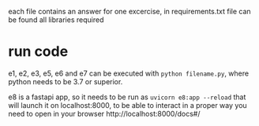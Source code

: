 each file contains an answer for one excercise, in requirements.txt file can be found
all libraries required

# run code

e1, e2, e3, e5, e6 and e7 can be executed with ```python filename.py```, where python needs to be 3.7 or superior.

e8 is a fastapi app, so it needs to be run as ```uvicorn e8:app --reload``` that will launch it on localhost:8000, to be able to interact in a proper way you need to open in your browser http://localhost:8000/docs#/